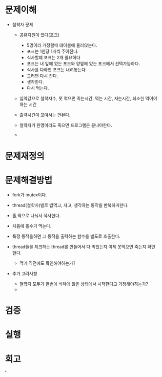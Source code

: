 # 문제이해
- 철학자 문제
	- 공유자원이 있다(포크)
		- 5명이라 가정할때 테이블에 둘러앉는다.
		- 포크는 1인당 1개씩 주어진다.
		- 식사할떄 포크는 2개 필요하다
		- 포크는 내 앞에 있는 포크와 양옆에 있는 포크에서 선택가능하다.
		- 식사를 다하면 포크는 내려놓는다.
		- 그러면 다시 잔다.
		- 생각한다.
		- 다시 먹는다.
	- 입력값으로 철학자수, 못 먹으면 죽는시간, 먹는 시간, 자는시간, 최소한 먹어야하는 시간

	- 출력시간이 꼬여서는 안된다.
	- 철학자가 한명이라도 죽으면 프로그램은 끝나야한다.
	-

# 문제재정의

# 문제해결방법
- fork가 mutex이다.
- thread(철학자)별로 밥먹고, 자고, 생각하는 동작을 반복하게한다.
- 홀,짝으로 나눠서 식사한다.
- 처음에 홀수가 먹는다.
- 특정 동작을하면 그 동작을 출력하는 함수를 별도로 호출한다.
- thread들을 체크하는 thread를 만들어서 다 먹었는지 이제 못먹으면 죽는지 확인한다.
	- 먹기 직전에도 확인해야하는가?

- 추가 고려사항
	- 철학자 모두가 한번에 식탁에 앉은 상태에서 시작한다고 가정해야하는가?
	-




# 검증



# 실행



# 회고



˚
